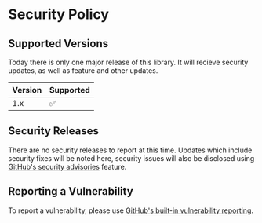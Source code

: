 # Security Policy

## Supported Versions

Today there is only one major release of this library. It will recieve security updates, as well as feature and other updates.

| Version | Supported          |
| ------- | ------------------ |
| 1.x     | :white_check_mark: |

## Security Releases 

There are no security releases to report at this time. Updates which include security fixes will be noted here, security issues will also be
disclosed using [GitHub's security advisories](https://github.com/aidantwoods/go-paseto/security/advisories) feature. 

## Reporting a Vulnerability

To report a vulnerability, please use [GitHub's built-in vulnerability reporting][vuln-report-docs].


[vuln-report-docs]: https://docs.github.com/en/code-security/security-advisories/guidance-on-reporting-and-writing/privately-reporting-a-security-vulnerability
